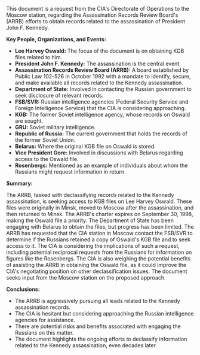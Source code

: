 This document is a request from the CIA's Directorate of Operations to the Moscow station, regarding the Assassination Records Review Board's (ARRB) efforts to obtain records related to the assassination of President John F. Kennedy.

**Key People, Organizations, and Events:**

*   **Lee Harvey Oswald:** The focus of the document is on obtaining KGB files related to him.
*   **President John F. Kennedy:** The assassination is the central event.
*   **Assassination Records Review Board (ARRB):** A board established by Public Law 102-526 in October 1992 with a mandate to identify, secure, and make available all records related to the Kennedy assassination.
*   **Department of State:** Involved in contacting the Russian government to seek disclosure of relevant records.
*   **FSB/SVR:** Russian intelligence agencies (Federal Security Service and Foreign Intelligence Service) that the CIA is considering approaching.
*   **KGB:** The former Soviet intelligence agency, whose records on Oswald are sought.
*   **GRU:** Soviet military intelligence.
*   **Republic of Russia:** The current government that holds the records of the former Soviet Union.
*   **Belarus:** Where the original KGB file on Oswald is stored.
*   **Vice President Gore:** Involved in discussions with Belarus regarding access to the Oswald file.
*   **Rosenbergs:** Mentioned as an example of individuals about whom the Russians might request information in return.

**Summary:**

The ARRB, tasked with declassifying records related to the Kennedy assassination, is seeking access to KGB files on Lee Harvey Oswald. These files were originally in Minsk, moved to Moscow after the assassination, and then returned to Minsk. The ARRB's charter expires on September 30, 1998, making the Oswald file a priority. The Department of State has been engaging with Belarus to obtain the files, but progress has been limited. The ARRB has requested that the CIA station in Moscow contact the FSB/SVR to determine if the Russians retained a copy of Oswald's KGB file and to seek access to it. The CIA is considering the implications of such a request, including potential reciprocal requests from the Russians for information on figures like the Rosenbergs. The CIA is also weighing the potential benefits of assisting the ARRB in obtaining the Oswald file, as it could improve the CIA's negotiating position on other declassification issues. The document seeks input from the Moscow station on the proposed approach.

**Conclusions:**

*   The ARRB is aggressively pursuing all leads related to the Kennedy assassination records.
*   The CIA is hesitant but considering approaching the Russian intelligence agencies for assistance.
*   There are potential risks and benefits associated with engaging the Russians on this matter.
*   The document highlights the ongoing efforts to declassify information related to the Kennedy assassination, even decades later.
